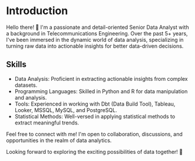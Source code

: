# Introduction
Hello there! 👋 I'm a passionate and detail-oriented Senior Data Analyst with a background in Telecommunications Engineering. Over the past 5+ years, I've been immersed in the dynamic world of data analysis, specializing in turning raw data into actionable insights for better data-driven decisions.

## Skills
* Data Analysis: Proficient in extracting actionable insights from complex datasets.
* Programming Languages: Skilled in Python and R for data manipulation and analysis.
* Tools: Experienced in working with Dbt (Data Build Tool), Tableau, Looker, MSSQL, MySQL, and PostgreSQL.
* Statistical Methods: Well-versed in applying statistical methods to extract meaningful trends.

Feel free to connect with me! I'm open to collaboration, discussions, and opportunities in the realm of data analytics.

Looking forward to exploring the exciting possibilities of data together! 🚀
